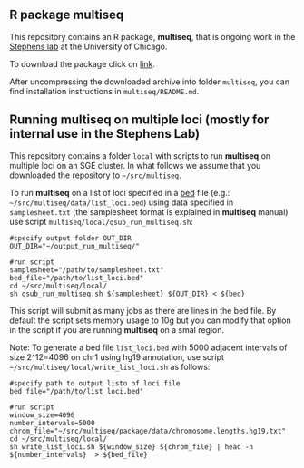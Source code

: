 R package **multiseq**
----------------------
This repository contains an R package, **multiseq**, that is ongoing work in the [Stephens lab](http://stephenslab.uchicago.edu/) at the University of Chicago. 

To download the package click on [link](https://github.com/stephenslab/multiseq/blob/master/package/multiseq.tar.gz?raw=true).

After uncompressing the downloaded archive into folder `multiseq`, you can find installation instructions in `multiseq/README.md`.


Running multiseq on multiple loci (mostly for internal use in the Stephens Lab)
-------------------------------------------------------------------------------
This repository contains a folder `local` with scripts to run **multiseq** on multiple loci on an SGE cluster. In what follows we assume that you downloaded the repository to `~/src/multiseq`.

To run **multiseq** on a list of loci specified in a [bed](http://genome.ucsc.edu/FAQ/FAQformat.html#format1) file (e.g.: `~/src/multiseq/data/list_loci.bed`) using data specified in `samplesheet.txt` (the samplesheet format is explained in **multiseq** manual) use script `multiseq/local/qsub_run_multiseq.sh`:

    #specify output folder OUT_DIR
    OUT_DIR="~/output_run_multiseq/"

    #run script
    samplesheet="/path/to/samplesheet.txt"
    bed_file="/path/to/list_loci.bed"
    cd ~/src/multiseq/local/ 
    sh qsub_run_multiseq.sh ${samplesheet} ${OUT_DIR} < ${bed}

This script will submit as many jobs as there are lines in the bed file. By default the script sets memory usage to 10g but you can modify that option in the script if you are running **multiseq** on a smal region.

Note: To generate a bed file `list_loci.bed` with 5000 adjacent intervals of size 2^12=4096 on chr1 using hg19 annotation, use script `~/src/multiseq/local/write_list_loci.sh` as follows:
 
    #specify path to output listo of loci file
    bed_file="/path/to/list_loci.bed"

    #run script
    window_size=4096
    number_intervals=5000
    chrom_file="~/src/multiseq/package/data/chromosome.lengths.hg19.txt"
    cd ~/src/multiseq/local/
    sh write_list_loci.sh ${window_size} ${chrom_file} | head -n ${number_intervals}  > ${bed_file}



